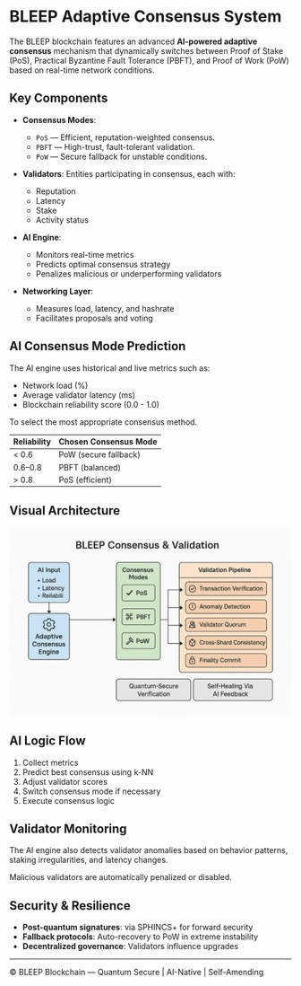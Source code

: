 
# BLEEP Adaptive Consensus System

The BLEEP blockchain features an advanced **AI-powered adaptive consensus** mechanism that dynamically switches between Proof of Stake (PoS), Practical Byzantine Fault Tolerance (PBFT), and Proof of Work (PoW) based on real-time network conditions.

## Key Components

- **Consensus Modes**:
  - `PoS` — Efficient, reputation-weighted consensus.
  - `PBFT` — High-trust, fault-tolerant validation.
  - `PoW` — Secure fallback for unstable conditions.

- **Validators**: Entities participating in consensus, each with:
  - Reputation
  - Latency
  - Stake
  - Activity status

- **AI Engine**:
  - Monitors real-time metrics
  - Predicts optimal consensus strategy
  - Penalizes malicious or underperforming validators

- **Networking Layer**:
  - Measures load, latency, and hashrate
  - Facilitates proposals and voting

## AI Consensus Mode Prediction

The AI engine uses historical and live metrics such as:
- Network load (%)
- Average validator latency (ms)
- Blockchain reliability score (0.0 - 1.0)

To select the most appropriate consensus method.

| Reliability | Chosen Consensus Mode |
|------------|------------------------|
| < 0.6      | PoW (secure fallback)  |
| 0.6–0.8    | PBFT (balanced)        |
| > 0.8      | PoS (efficient)        |

## Visual Architecture

![BLEEP Consensus Architecture](docs/assets/bleep_consensus_architecture.png)

## AI Logic Flow

1. Collect metrics
2. Predict best consensus using k-NN
3. Adjust validator scores
4. Switch consensus mode if necessary
5. Execute consensus logic

## Validator Monitoring

The AI engine also detects validator anomalies based on behavior patterns, staking irregularities, and latency changes.

Malicious validators are automatically penalized or disabled.

## Security & Resilience

- **Post-quantum signatures**: via SPHINCS+ for forward security
- **Fallback protocols**: Auto-recovery to PoW in extreme instability
- **Decentralized governance**: Validators influence upgrades

---

© BLEEP Blockchain — Quantum Secure | AI-Native | Self-Amending 
